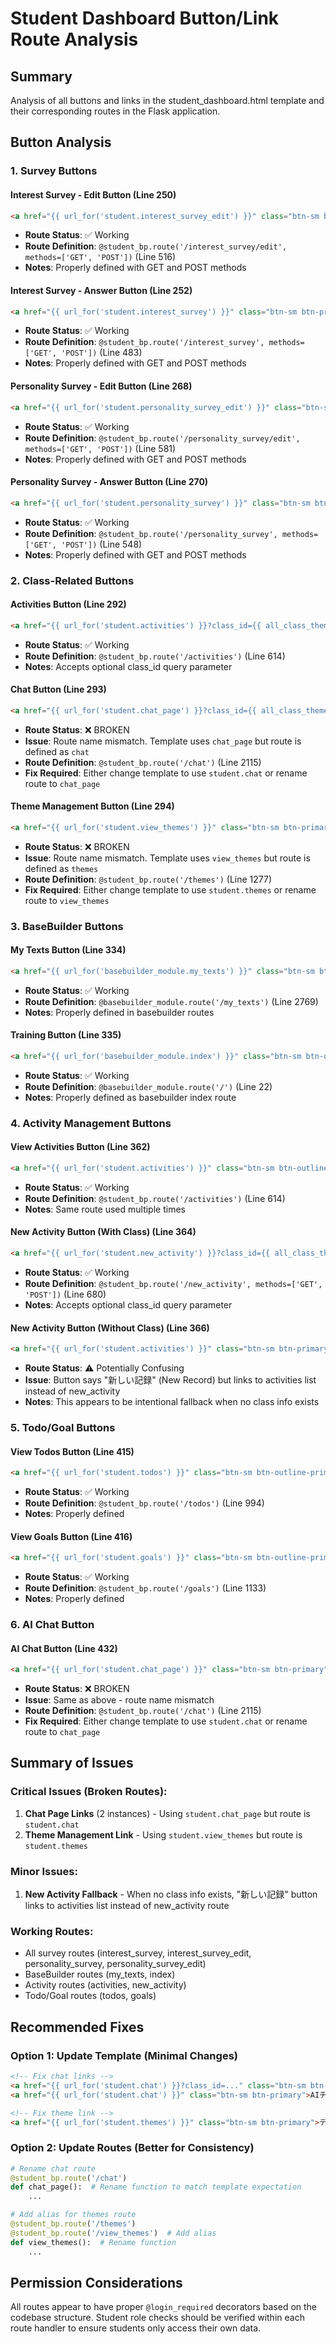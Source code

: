 # Student Dashboard Button/Link Route Analysis

## Summary
Analysis of all buttons and links in the student_dashboard.html template and their corresponding routes in the Flask application.

## Button Analysis

### 1. Survey Buttons

#### Interest Survey - Edit Button (Line 250)
```html
<a href="{{ url_for('student.interest_survey_edit') }}" class="btn-sm btn-outline-primary">編集</a>
```
- **Route Status**: ✅ Working
- **Route Definition**: `@student_bp.route('/interest_survey/edit', methods=['GET', 'POST'])` (Line 516)
- **Notes**: Properly defined with GET and POST methods

#### Interest Survey - Answer Button (Line 252)
```html
<a href="{{ url_for('student.interest_survey') }}" class="btn-sm btn-primary">回答する</a>
```
- **Route Status**: ✅ Working
- **Route Definition**: `@student_bp.route('/interest_survey', methods=['GET', 'POST'])` (Line 483)
- **Notes**: Properly defined with GET and POST methods

#### Personality Survey - Edit Button (Line 268)
```html
<a href="{{ url_for('student.personality_survey_edit') }}" class="btn-sm btn-outline-primary">編集</a>
```
- **Route Status**: ✅ Working
- **Route Definition**: `@student_bp.route('/personality_survey/edit', methods=['GET', 'POST'])` (Line 581)
- **Notes**: Properly defined with GET and POST methods

#### Personality Survey - Answer Button (Line 270)
```html
<a href="{{ url_for('student.personality_survey') }}" class="btn-sm btn-primary">回答する</a>
```
- **Route Status**: ✅ Working
- **Route Definition**: `@student_bp.route('/personality_survey', methods=['GET', 'POST'])` (Line 548)
- **Notes**: Properly defined with GET and POST methods

### 2. Class-Related Buttons

#### Activities Button (Line 292)
```html
<a href="{{ url_for('student.activities') }}?class_id={{ all_class_themes[0].class_id if all_class_themes else '' }}" class="btn-sm btn-outline-primary">学習記録</a>
```
- **Route Status**: ✅ Working
- **Route Definition**: `@student_bp.route('/activities')` (Line 614)
- **Notes**: Accepts optional class_id query parameter

#### Chat Button (Line 293)
```html
<a href="{{ url_for('student.chat_page') }}?class_id={{ all_class_themes[0].class_id if all_class_themes else '' }}" class="btn-sm btn-outline-primary">チャット</a>
```
- **Route Status**: ❌ BROKEN
- **Issue**: Route name mismatch. Template uses `chat_page` but route is defined as `chat`
- **Route Definition**: `@student_bp.route('/chat')` (Line 2115)
- **Fix Required**: Either change template to use `student.chat` or rename route to `chat_page`

#### Theme Management Button (Line 294)
```html
<a href="{{ url_for('student.view_themes') }}" class="btn-sm btn-primary">テーマ管理</a>
```
- **Route Status**: ❌ BROKEN
- **Issue**: Route name mismatch. Template uses `view_themes` but route is defined as `themes`
- **Route Definition**: `@student_bp.route('/themes')` (Line 1277)
- **Fix Required**: Either change template to use `student.themes` or rename route to `view_themes`

### 3. BaseBuilder Buttons

#### My Texts Button (Line 334)
```html
<a href="{{ url_for('basebuilder_module.my_texts') }}" class="btn-sm btn-primary">テキスト一覧</a>
```
- **Route Status**: ✅ Working
- **Route Definition**: `@basebuilder_module.route('/my_texts')` (Line 2769)
- **Notes**: Properly defined in basebuilder routes

#### Training Button (Line 335)
```html
<a href="{{ url_for('basebuilder_module.index') }}" class="btn-sm btn-outline-primary">トレーニング</a>
```
- **Route Status**: ✅ Working
- **Route Definition**: `@basebuilder_module.route('/')` (Line 22)
- **Notes**: Properly defined as basebuilder index route

### 4. Activity Management Buttons

#### View Activities Button (Line 362)
```html
<a href="{{ url_for('student.activities') }}" class="btn-sm btn-outline-primary">記録を見る</a>
```
- **Route Status**: ✅ Working
- **Route Definition**: `@student_bp.route('/activities')` (Line 614)
- **Notes**: Same route used multiple times

#### New Activity Button (With Class) (Line 364)
```html
<a href="{{ url_for('student.new_activity') }}?class_id={{ all_class_themes[0].class_id if all_class_themes else '' }}" class="btn-sm btn-primary">新しい記録</a>
```
- **Route Status**: ✅ Working
- **Route Definition**: `@student_bp.route('/new_activity', methods=['GET', 'POST'])` (Line 680)
- **Notes**: Accepts optional class_id query parameter

#### New Activity Button (Without Class) (Line 366)
```html
<a href="{{ url_for('student.activities') }}" class="btn-sm btn-primary">新しい記録</a>
```
- **Route Status**: ⚠️ Potentially Confusing
- **Issue**: Button says "新しい記録" (New Record) but links to activities list instead of new_activity
- **Notes**: This appears to be intentional fallback when no class info exists

### 5. Todo/Goal Buttons

#### View Todos Button (Line 415)
```html
<a href="{{ url_for('student.todos') }}" class="btn-sm btn-outline-primary">ToDoを見る</a>
```
- **Route Status**: ✅ Working
- **Route Definition**: `@student_bp.route('/todos')` (Line 994)
- **Notes**: Properly defined

#### View Goals Button (Line 416)
```html
<a href="{{ url_for('student.goals') }}" class="btn-sm btn-outline-primary">目標を見る</a>
```
- **Route Status**: ✅ Working
- **Route Definition**: `@student_bp.route('/goals')` (Line 1133)
- **Notes**: Properly defined

### 6. AI Chat Button

#### AI Chat Button (Line 432)
```html
<a href="{{ url_for('student.chat_page') }}" class="btn-sm btn-primary">AIチャットを開く</a>
```
- **Route Status**: ❌ BROKEN
- **Issue**: Same as above - route name mismatch
- **Route Definition**: `@student_bp.route('/chat')` (Line 2115)
- **Fix Required**: Either change template to use `student.chat` or rename route to `chat_page`

## Summary of Issues

### Critical Issues (Broken Routes):
1. **Chat Page Links** (2 instances) - Using `student.chat_page` but route is `student.chat`
2. **Theme Management Link** - Using `student.view_themes` but route is `student.themes`

### Minor Issues:
1. **New Activity Fallback** - When no class info exists, "新しい記録" button links to activities list instead of new_activity route

### Working Routes:
- All survey routes (interest_survey, interest_survey_edit, personality_survey, personality_survey_edit)
- BaseBuilder routes (my_texts, index)
- Activity routes (activities, new_activity)
- Todo/Goal routes (todos, goals)

## Recommended Fixes

### Option 1: Update Template (Minimal Changes)
```html
<!-- Fix chat links -->
<a href="{{ url_for('student.chat') }}?class_id=..." class="btn-sm btn-outline-primary">チャット</a>
<a href="{{ url_for('student.chat') }}" class="btn-sm btn-primary">AIチャットを開く</a>

<!-- Fix theme link -->
<a href="{{ url_for('student.themes') }}" class="btn-sm btn-primary">テーマ管理</a>
```

### Option 2: Update Routes (Better for Consistency)
```python
# Rename chat route
@student_bp.route('/chat')
def chat_page():  # Rename function to match template expectation
    ...

# Add alias for themes route
@student_bp.route('/themes')
@student_bp.route('/view_themes')  # Add alias
def view_themes():  # Rename function
    ...
```

## Permission Considerations

All routes appear to have proper `@login_required` decorators based on the codebase structure. Student role checks should be verified within each route handler to ensure students only access their own data.